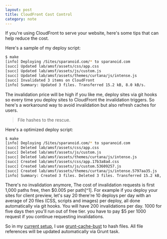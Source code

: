 ```yaml
---
layout: post
title: CloudFront Cost Control
category: note
---
```


If you're using CloudFront to serve your website, here's some tips that can help reduce the cost.

Here's a sample of my deploy script:

```sh
$ make
[info] Deploying /Sites/sparanoid.com/* to sparanoid.com
[succ] Updated lab/amsf/assets/css/app.css
[succ] Updated lab/amsf/assets/js/custom.js
[succ] Updated lab/amsf/assets/themes/curtana/js/intense.js
[succ] Invalidated 3 items on CloudFront
[info] Summary: Updated 3 files. Transferred 15.2 kB, 8.0 kB/s.
```

The invalidation price will be high if you like me, deploy sites via git hooks so every time you deploy sites to CloudFront the invalidation triggers. So here's a workaround way to avoid invalidation but also refresh caches for users.

> File hashes to the rescue.

Here's a optimized deploy script:

```sh
$ make
[info] Deploying /Sites/sparanoid.com/* to sparanoid.com
[succ] Deleted lab/amsf/assets/css/app.css
[succ] Deleted lab/amsf/assets/js/custom.js
[succ] Deleted lab/amsf/assets/themes/curtana/js/intense.js
[succ] Created lab/amsf/assets/css/app.17b3a8ad.css
[succ] Created lab/amsf/assets/js/custom.53609257.js
[succ] Created lab/amsf/assets/themes/curtana/js/intense.5797aa35.js
[info] Summary: Created 3 files. Deleted 3 files. Transferred 15.2 kB, 8.2 kB/s.
```

There's no invalidation anymore, The cost of invalidation requests is first 1,000 paths free, then $0.005 per path[^1]. For example if you deploy your sites for client preview, let's say 20 there're 10 deploys per day with an average of 20 files (CSS, scripts and images) per deploy, all done automatically via git hooks. You will have 200 invalidations per day. 1000 for five days then you'll run out of free tier. you have to pay $5 per 1000 request if you continue requesting invalidations.

So in my [current setup](http://sparanoid.com/lab/amsf/), I use [grunt-cache-bust](https://github.com/hollandben/grunt-cache-bust) to hash files. All file references will be updated automatically via Grunt task.
